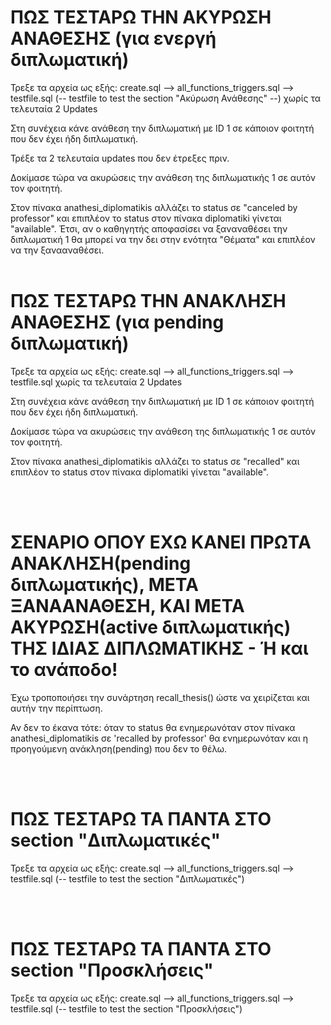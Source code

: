 # ΠΩΣ ΤΕΣΤΑΡΩ ΤΗΝ ΑΚΥΡΩΣΗ ΑΝΑΘΕΣΗΣ (για ενεργή διπλωματική)

Τρεξε τα αρχεία ως εξής:    create.sql  -->   all_functions_triggers.sql   -->  testfile.sql (-- testfile to test the section "Ακύρωση Ανάθεσης" --) χωρίς τα τελευταία 2 Updates

Στη συνέχεια κάνε ανάθεση την διπλωματική με ID 1 σε κάποιον φοιτητή που δεν έχει ήδη διπλωματική.

Τρέξε τα 2 τελευταία updates που δεν έτρεξες πριν.

Δοκίμασε τώρα να ακυρώσεις την ανάθεση της διπλωματικής 1 σε αυτόν τον φοιτητή.

Στον πίνακα anathesi_diplomatikis αλλάζει το status σε "canceled by professor" και επιπλέον το status στον πίνακα diplomatiki γίνεται "available". 
Έτσι, αν ο καθηγητής αποφασίσει να ξαναναθέσει την διπλωματική 1 θα μπορεί να την δει στην ενότητα "Θέματα" και επιπλέον να την ξανααναθέσει.
<br>
<br>

# ΠΩΣ ΤΕΣΤΑΡΩ ΤΗΝ ΑΝΑΚΛΗΣΗ ΑΝΑΘΕΣΗΣ (για pending διπλωματική)

Τρεξε τα αρχεία ως εξής:    create.sql  -->   all_functions_triggers.sql   -->  testfile.sql  χωρίς τα τελευταία 2 Updates

Στη συνέχεια κάνε ανάθεση την διπλωματική με ID 1 σε κάποιον φοιτητή που δεν έχει ήδη διπλωματική.

Δοκίμασε τώρα να ακυρώσεις την ανάθεση της διπλωματικής 1 σε αυτόν τον φοιτητή.

Στον πίνακα anathesi_diplomatikis αλλάζει το status σε "recalled" και επιπλέον το status στον πίνακα diplomatiki γίνεται "available". 

<br>
<br>

# ΣΕΝΑΡΙΟ ΟΠΟΥ ΕΧΩ ΚΑΝΕΙ ΠΡΩΤΑ ΑΝΑΚΛΗΣΗ(pending διπλωματικής), ΜΕΤΑ ΞΑΝΑΑΝΑΘΕΣΗ, ΚΑΙ ΜΕΤΑ ΑΚΥΡΩΣΗ(active διπλωματικής) ΤΗΣ ΙΔΙΑΣ ΔΙΠΛΩΜΑΤΙΚΗΣ  -  Ή και το ανάποδο!

Έχω τροποποιήσει την συνάρτηση recall_thesis() ώστε να χειρίζεται και αυτήν την περίπτωση. <br>

Αν δεν το έκανα τότε:   όταν το status θα ενημερωνόταν στον πίνακα anathesi_diplomatikis σε 'recalled by professor' θα ενημερωνόταν και η προηγούμενη ανάκληση(pending) που δεν το θέλω.

<br>
<br>

# ΠΩΣ ΤΕΣΤΑΡΩ ΤΑ ΠΑΝΤΑ ΣΤΟ section "Διπλωματικές" 

Τρεξε τα αρχεία ως εξής:    create.sql  -->   all_functions_triggers.sql   -->  testfile.sql (--  testfile to test the section "Διπλωματικές")

<br>
<br>

# ΠΩΣ ΤΕΣΤΑΡΩ ΤΑ ΠΑΝΤΑ ΣΤΟ section "Προσκλήσεις"

Τρεξε τα αρχεία ως εξής:    create.sql  -->   all_functions_triggers.sql   -->  testfile.sql (--  testfile to test the section "Προσκλήσεις")


